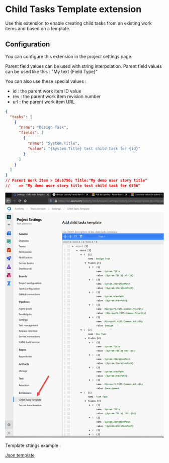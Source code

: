 # Child Tasks Template extension

Use this extension to enable creating child tasks from an existing work items and based on a template.

## Configuration

You can configure this extension in the project settings page.

Parent field values can be used with string interpolation. Parent field values can be used like this : "My text {Field Type}"

You can also use these special values :

- id : the parent work item ID value
- rev : the parent work item revision number
- url : the parent work item URL

```json
{
  "tasks": [
    {
      "name": "Design Task",
      "fields": [
        {
          "name": "System.Title",
          "value": "{System.Title} test child task for {id}"
        }
      ]
    }
  ]
}
// Parent Work Item > Id:6756; Title:"My demo user story title"
//    => "My demo user story title test child task for 6756"
```

![Settings screen](static/project_setup.png)

Template sttings example :

[Json template](static/demoTemplate.json)
